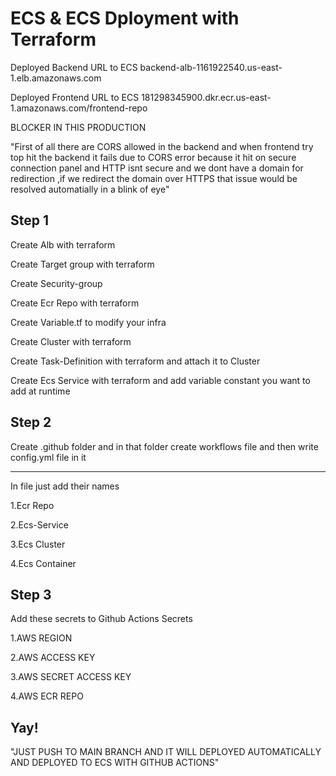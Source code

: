 
# ECS & ECS Dployment with Terraform

Deployed Backend URL to ECS
backend-alb-1161922540.us-east-1.elb.amazonaws.com

Deployed Frontend URL to ECS
181298345900.dkr.ecr.us-east-1.amazonaws.com/frontend-repo


BLOCKER IN THIS PRODUCTION


"First of all there are CORS allowed in the backend and when frontend try top hit the backend it fails due to CORS error because it hit on secure connection panel and HTTP isnt secure and we dont have a domain for redirection ,if we redirect the domain over HTTPS that issue would be resolved automatially in a blink of eye"




## Step 1 
Create Alb with terraform


Create Target group with terraform

Create Security-group

Create Ecr Repo with  terraform

Create Variable.tf to modify your infra

Create Cluster with terraform

Create Task-Definition with terraform and attach it to Cluster

Create Ecs Service with terraform and add variable constant you want to add at runtime



## Step 2
Create .github folder and in that folder create workflows file and then write config.yml file in it

_______________________________________________________________________
In file just add their names

1.Ecr Repo

2.Ecs-Service

3.Ecs Cluster 

4.Ecs Container

## Step 3
Add these secrets to Github Actions Secrets

1.AWS REGION

2.AWS ACCESS KEY

3.AWS SECRET ACCESS KEY

4.AWS ECR REPO

## Yay!

"JUST PUSH TO MAIN BRANCH AND IT WILL DEPLOYED AUTOMATICALLY AND DEPLOYED TO ECS WITH GITHUB ACTIONS"
